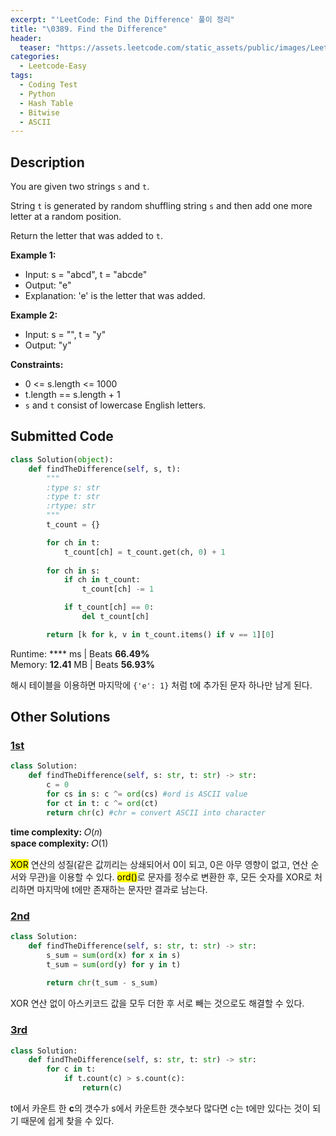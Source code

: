 ```yaml
---
excerpt: "'LeetCode: Find the Difference' 풀이 정리"
title: "\0389. Find the Difference"
header:
  teaser: "https://assets.leetcode.com/static_assets/public/images/LeetCode_Sharing.png"
categories:
  - Leetcode-Easy
tags:
  - Coding Test
  - Python
  - Hash Table
  - Bitwise
  - ASCII
---
```


## <i class="fa-solid fa-file-lines"></i> Description

You are given two strings `s` and `t`.

String `t` is generated by random shuffling string `s` and then add one more letter at a random position.

Return the letter that was added to `t`.

**Example 1:**

- Input: s = "abcd", t = "abcde"
- Output: "e"
- Explanation: 'e' is the letter that was added.

**Example 2:**

- Input: s = "", t = "y"
- Output: "y"

**Constraints:**

- 0 <= s.length <= 1000
- t.length == s.length + 1
- `s` and `t` consist of lowercase English letters.

## <i class="fa-solid fa-cloud-arrow-up"></i> Submitted Code

```python
class Solution(object):
    def findTheDifference(self, s, t):
        """
        :type s: str
        :type t: str
        :rtype: str
        """
        t_count = {}

        for ch in t:
            t_count[ch] = t_count.get(ch, 0) + 1
        
        for ch in s:
            if ch in t_count:
                t_count[ch] -= 1

            if t_count[ch] == 0:
                del t_count[ch]

        return [k for k, v in t_count.items() if v == 1][0]
```
<i class="fa-solid fa-clock"></i> Runtime: **** ms \| Beats **66.49%**    
<i class="fa-solid fa-memory"></i> Memory: **12.41** MB \| Beats **56.93%**

해시 테이블을 이용하면 마지막에 `{'e': 1}` 처럼 t에 추가된 문자 하나만 남게 된다.

## <i class="fa-solid fa-flask"></i> Other Solutions

### <a href="https://leetcode.com/problems/find-the-difference/solutions/1751380/javacpython-very-very-easy-to-go-solutio-iy8f/" target="_blank">1st</a>

```python
class Solution:
    def findTheDifference(self, s: str, t: str) -> str:
        c = 0
        for cs in s: c ^= ord(cs) #ord is ASCII value
        for ct in t: c ^= ord(ct)
        return chr(c) #chr = convert ASCII into character
```
<i class="fa-solid fa-clock"></i> **time complexity:** 𝑂(𝑛)    
<i class="fa-solid fa-memory"></i> **space complexity:** 𝑂(1)           

<mark>XOR</mark> 연산의 성질(같은 값끼리는 상쇄되어서 0이 되고, 0은 아무 영향이 없고, 연산 순서와 무관)을 이용할 수 있다. <mark>ord()</mark>로 문자를 정수로 변환한 후, 모든 숫자를 XOR로 처리하면 마지막에 t에만 존재하는 문자만 결과로 남는다.

### <a href="https://leetcode.com/problems/find-the-difference/solutions/5814403/simple-and-efficient-python-solution-usi-5bej/" target="_blank">2nd</a>

```python
class Solution:
    def findTheDifference(self, s: str, t: str) -> str:
        s_sum = sum(ord(x) for x in s)
        t_sum = sum(ord(y) for y in t)
    
        return chr(t_sum - s_sum)
```
XOR 연산 없이 아스키코드 값을 모두 더한 후 서로 빼는 것으로도 해결할 수 있다.

### <a href="https://leetcode.com/problems/find-the-difference/solutions/6756568/video-how-we-think-about-a-solution-pyth-zayx/" target="_blank">3rd</a>

```python
class Solution:
    def findTheDifference(self, s: str, t: str) -> str:
        for c in t:
            if t.count(c) > s.count(c):
                return(c)
```
t에서 카운트 한 **c**의 갯수가 s에서 카운트한 갯수보다 많다면 c는 t에만 있다는 것이 되기 때문에 쉽게 찾을 수 있다.